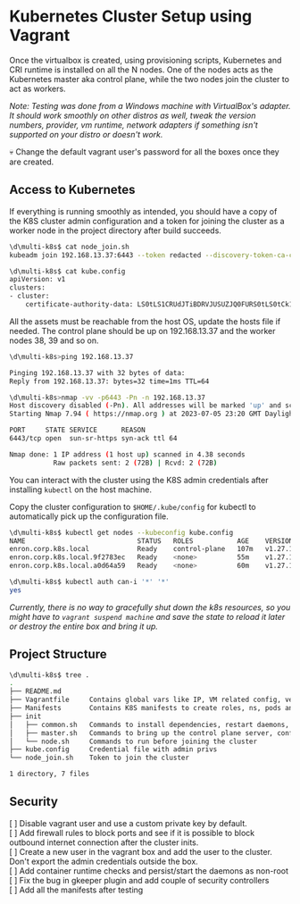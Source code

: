 # Kubernetes Cluster Setup using Vagrant 
    
Once the virtualbox is created, using provisioning scripts, Kubernetes and CRI runtime is installed on all the N nodes. One of the nodes acts as the Kubernetes master aka control plane, while the two nodes join the cluster to act as workers. 

*Note: Testing was done from a Windows machine with VirtualBox's adapter. It should work smoothly on other distros as well, tweak the version numbers, provider, vm runtime, network adapters if something isn't supported on your distro or doesn't work.*

💀 Change the default vagrant user's password for all the boxes once they are created.

## Access to Kubernetes 

If everything is running smoothly as intended, you should have a copy of the K8S cluster admin configuration and a token for joining the cluster as a worker node in the project directory after build succeeds.

```bash
\d\multi-k8s$ cat node_join.sh
kubeadm join 192.168.13.37:6443 --token redacted --discovery-token-ca-cert-hash sha256:redacated

\d\multi-k8s$ cat kube.config
apiVersion: v1
clusters:
- cluster:
    certificate-authority-data: LS0tLS1CRUdJTiBDRVJUSUZJQ0FURS0tLS0tCk1JSUMvakNDQWVhZ0F3SUJBZ0lCQURBTkJna3Foa2lHOXcwQkFRc0ZBREFWTVJNd0VRWURWUVFERXdwcmRXSmwKY201bGRH.....
```

All the assets must be reachable from the host OS, update the hosts file if needed. The control plane should be up on 192.168.13.37 and the worker nodes 38, 39 and so on.

```bash
\d\multi-k8s>ping 192.168.13.37

Pinging 192.168.13.37 with 32 bytes of data:
Reply from 192.168.13.37: bytes=32 time=1ms TTL=64

\d\multi-k8s>nmap -vv -p6443 -Pn -n 192.168.13.37
Host discovery disabled (-Pn). All addresses will be marked 'up' and scan times may be slower.
Starting Nmap 7.94 ( https://nmap.org ) at 2023-07-05 23:20 GMT Daylight Time

PORT     STATE SERVICE      REASON
6443/tcp open  sun-sr-https syn-ack ttl 64

Nmap done: 1 IP address (1 host up) scanned in 4.38 seconds
           Raw packets sent: 2 (72B) | Rcvd: 2 (72B)

```

You can interact with the cluster using the K8S admin credentials after installing `kubectl` on the host machine.

Copy the cluster configuration to `$HOME/.kube/config` for kubectl to automatically pick up the configuration file.

```bash
\d\multi-k8s$ kubectl get nodes --kubeconfig kube.config
NAME                            STATUS   ROLES           AGE    VERSION
enron.corp.k8s.local            Ready    control-plane   107m   v1.27.1
enron.corp.k8s.local.9f2783ec   Ready    <none>          55m    v1.27.1
enron.corp.k8s.local.a0d64a59   Ready    <none>          60m    v1.27.1

\d\multi-k8s$ kubectl auth can-i '*' '*'
yes
```
*Currently, there is no way to gracefully shut down the k8s resources, so you might have to `vagrant suspend machine` and save the state to reload it later or destroy the entire box and bring it up.*

## Project Structure

```bash
\d\multi-k8s$ tree .
.
├── README.md
├── Vagrantfile     Contains global vars like IP, VM related config, versions of software 
├── Manifests       Contains K8S manifests to create roles, ns, pods and so on
├── init
│   ├── common.sh   Commands to install dependencies, restart daemons, set up networking
│   ├── master.sh   Commands to bring up the control plane server, configuration copy to host 
│   └── node.sh     Commands to run before joining the cluster
├── kube.config     Credential file with admin privs
└── node_join.sh    Token to join the cluster

1 directory, 7 files
```

## Security

[ ] Disable vagrant user and use a custom private key by default. <br>
[ ] Add firewall rules to block ports and see if it is possible to block outbound internet connection after the cluster inits. <br>
[ ] Create a new user in the vagrant box and add the user to the cluster. Don't export the admin credentials outside the box. <br>
[ ] Add container runtime checks and persist/start the daemons as non-root <br>
[ ] Fix the bug in gkeeper plugin and add couple of security controllers <br>
[ ] Add all the manifests after testing <br>
